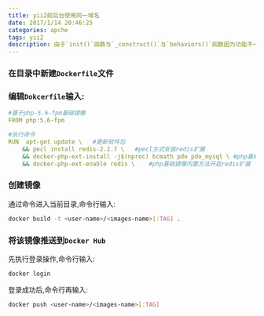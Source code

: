 ```yaml
---
title: yii2前后台使用同一域名
date: 2017/1/14 20:46:25
categories: apche
tags: yii2
description: 由于`init()`函数与`_construct()`与`behaviors()`函数因为功能不一样，代码实现上也有细微不同.
---
```


### 在目录中新建`Dockerfile`文件

### 编辑`Dokcerfile`输入:
```yaml
#基于php-5.6-fpm基础镜像
FROM php:5.6-fpm

#执行命令 
RUN  apt-get update \	#更新软件包
	&& pecl install redis-2.2.7 \	#pecl方式安装redis扩展
	&& docker-php-ext-install -j$(nproc) bcmath pdo pdo_mysql \	#php基础镜像内置方法安装其他核心扩展
	&& docker-php-ext-enable redis \	#php基础镜像内置方法开启redis扩展
```

### 创建镜像
通过命令进入当前目录,命令行输入:
```bash
docker build -t <user-name>/<images-name>[:TAG] .
```

### 将该镜像推送到`Docker Hub`
先执行登录操作,命令行输入:
```bash
docker login
```
登录成功后,命令行再输入:
```bash
docker push <user-name>/<images-name>[:TAG]
```
